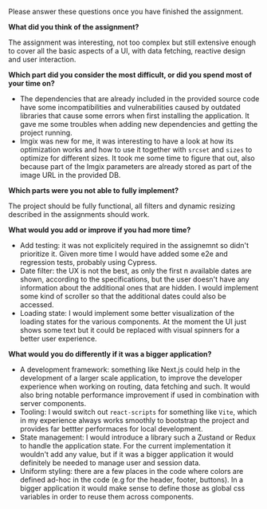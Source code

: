 Please answer these questions once you have finished the assignment.

**What did you think of the assignment?**

The assignment was interesting, not too complex but still extensive enough to cover all the basic aspects of a UI, with data fetching, reactive design and user interaction.

**Which part did you consider the most difficult, or did you spend most of your time on?**

- The dependencies that are already included in the provided source code have some incompatibilities and vulnerabilities caused by outdated libraries that cause some errors when first installing the application. It gave me some troubles when adding new dependencies and getting the project running.
- Imgix was new for me, it was interesting to have a look at how its optimization works and how to use it together with `srcset` and `sizes` to optimize for different sizes. It took me some time to figure that out, also because part of the Imgix parameters are already stored as part of the image URL in the provided DB.

**Which parts were you not able to fully implement?**

The project should be fully functional, all filters and dynamic resizing described in the assignments should work.

**What would you add or improve if you had more time?**

- Add testing: it was not explicitely required in the assignemnt so didn't prioritize it. Given more time I would have added some e2e and regression tests, probably using Cypress.
- Date filter: the UX is not the best, as only the first n available dates are shown, according to the specifications, but the user doesn't have any information about the additional ones that are hidden. I would implement some kind of scroller so that the additional dates could also be accessed.
- Loading state: I would implement some better visualization of the loading states for the various components. At the moment the UI just shows some text but it could be replaced with visual spinners for a better user experience.

**What would you do differently if it was a bigger application?**

- A development framework: something like Next.js could help in the development of a larger scale application, to improve the developer experience when working on routing, data fetching and such. It would also bring notable performance improvement if used in combination with server components.
- Tooling: I would switch out `react-scripts` for something like `Vite`, which in my experience always works smoothly to bootstrap the project and provides far bettter performaces for local development.
- State management: I would introduce a library such a Zustand or Redux to handle the application state. For the current implementation it wouldn't add any value, but if it was a bigger application it would definitely be needed to manage user and session data.
- Uniform styling: there are a few places in the code where colors are defined ad-hoc in the code (e.g for the header, footer, buttons). In a bigger application it would make sense to define those as global css variables in order to reuse them across components.
